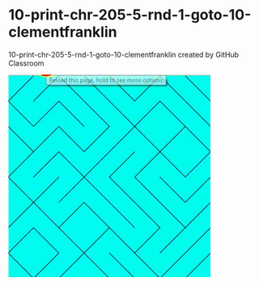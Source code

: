 # 10-print-chr-205-5-rnd-1-goto-10-clementfranklin
10-print-chr-205-5-rnd-1-goto-10-clementfranklin created by GitHub Classroom

![Alt Text](https://github.com/AYJACKSON-ICS4U/10-print-chr-205-5-rnd-1-goto-10-clementfranklin/blob/master/20171003_111714.gif)
